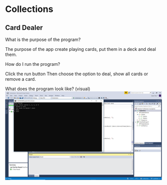 # Collections
## Card Dealer
What is the purpose of the program?

The purpose of the app create playing cards, put them in a deck and deal them.

How do I run the program?

Click the run button
Then choose the option to deal, show all cards or remove a card.

What does the program look like? (visual)
![image](https://github.com/omence/Collections/blob/master/Screenshot%20(8).png)